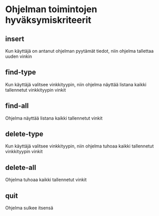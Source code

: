 # Ohjelman toimintojen hyväksymiskriteerit

## insert
Kun käyttäjä on antanut ohjelman pyytämät tiedot, niin ohjelma tallettaa uuden vinkin

## find-type
Kun käyttäjä valitsee vinkkityypin, niin ohjelma näyttää listana kaikki tallennetut vinkkityypin vinkit

## find-all
Ohjelma näyttää listana kaikki tallennetut vinkit

## delete-type
Kun käyttäjä valitsee vinkkityypin, niin ohjelma tuhoaa kaikki tallennetut vinkkityypin vinkit

## delete-all
Ohjelma tuhoaa kaikki tallennetut vinkit

## quit
Ohjelma sulkee itsensä
